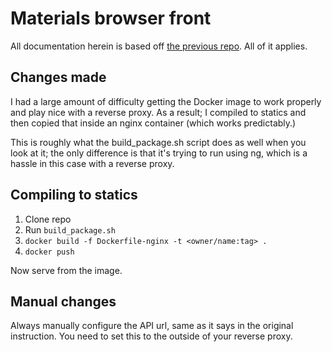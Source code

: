 # Materials browser front

All documentation herein is based off [the previous repo](https://github.com/FAIRsFAIR/materials-browser-api). All of it applies.

## Changes made

I had a large amount of difficulty getting the Docker image to work properly and play nice with a reverse proxy. As a result; I compiled to statics and then copied that inside an nginx container (which works predictably.)

This is roughly what the build_package.sh script does as well when you look at it; the only difference is that it's trying to run using ng, which is a hassle in this case with a reverse proxy.

## Compiling to statics

1. Clone repo
2. Run `build_package.sh`
3. `docker build -f Dockerfile-nginx -t <owner/name:tag> .`
4. `docker push`

Now serve from the image.

## Manual changes

Always manually configure the API url, same as it says in the original instruction. You need to set this to the outside of your reverse proxy.


